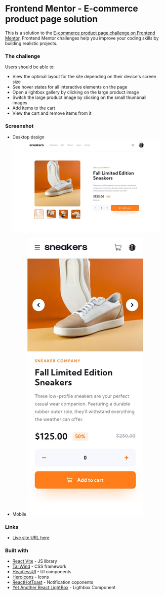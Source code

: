 # Frontend Mentor - E-commerce product page solution

This is a solution to the [E-commerce product page challenge on Frontend Mentor](https://www.frontendmentor.io/challenges/ecommerce-product-page-UPsZ9MJp6). Frontend Mentor challenges help you improve your coding skills by building realistic projects.


### The challenge

Users should be able to:

- View the optimal layout for the site depending on their device's screen size
- See hover states for all interactive elements on the page
- Open a lightbox gallery by clicking on the large product image
- Switch the large product image by clicking on the small thumbnail images
- Add items to the cart
- View the cart and remove items from it

### Screenshot
- Desktop design
![](./public/desktop-design.jpg)

- Mobile
![](./public/mobile-design.jpg)


### Links

- [Live site URL here](https://jordanheve.github.io/ecommerce-product-component/)


### Built with

- [React Vite](https://vitejs.dev/) - JS library
- [TailWind](https://tailwindcss.com/) - CSS framework
- [HeadlessUI](https://headlessui.com/) - UI components
- [HeroIcons](https://heroicons.com/) - Icons
- [ReactHotToast](https://react-hot-toast.com/) - Notification coponents
- [Yet Another React LightBox](https://yet-another-react-lightbox.com/) - Ligthbox Component




